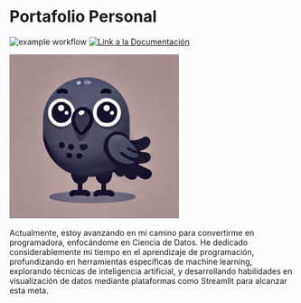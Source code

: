 # Portafolio Personal

![example workflow](https://github.com/vcanalesp/portafolio/actions/workflows/documentation.yml/badge.svg)
<a href="https://vcanalesp.github.io/portafolio/"><img alt="Link a la Documentación" src="https://img.shields.io/badge/docs-link-brightgreen"></a>

<img src="docs/images/duo.png" alt="Girl in a jacket" width="300" >


Actualmente, estoy avanzando en mi camino para convertirme en programadora, enfocándome en Ciencia de Datos. He dedicado considerablemente mi tiempo en el aprendizaje de programación, profundizando en herramientas específicas de machine learning, explorando técnicas de inteligencia artificial, y desarrollando habilidades en visualización de datos mediante plataformas como Streamlit para alcanzar esta meta.